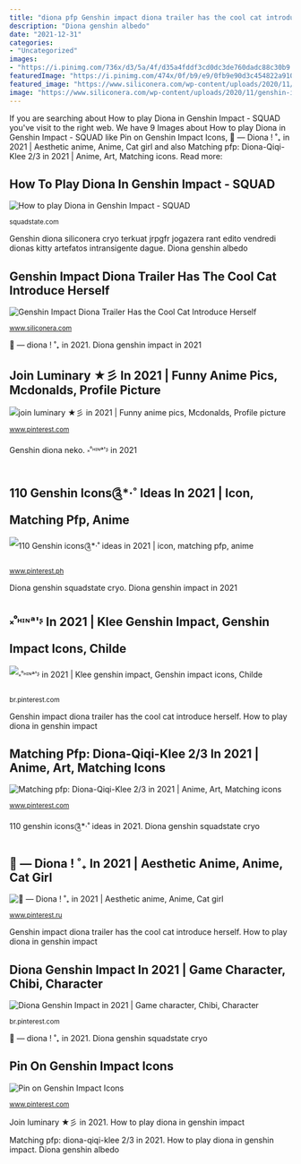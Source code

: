 ```yaml
---
title: "diona pfp Genshin impact diona trailer has the cool cat introduce herself"
description: "Diona genshin albedo"
date: "2021-12-31"
categories:
- "Uncategorized"
images:
- "https://i.pinimg.com/736x/d3/5a/4f/d35a4fddf3cd0dc3de760dadc88c30b9.jpg"
featuredImage: "https://i.pinimg.com/474x/0f/b9/e9/0fb9e90d3c454822a91073bc618b07d6.jpg"
featured_image: "https://www.siliconera.com/wp-content/uploads/2020/11/genshin-impact-diona-trailer.jpg"
image: "https://www.siliconera.com/wp-content/uploads/2020/11/genshin-impact-diona-trailer.jpg"
---
```


If you are searching about How to play Diona in Genshin Impact - SQUAD you've visit to the right web. We have 9 Images about How to play Diona in Genshin Impact - SQUAD like Pin on Genshin Impact Icons, 🌸 — Diona ! ˚₊ in 2021 | Aesthetic anime, Anime, Cat girl and also Matching pfp: Diona-Qiqi-Klee 2/3 in 2021 | Anime, Art, Matching icons. Read more:

## How To Play Diona In Genshin Impact - SQUAD

![How to play Diona in Genshin Impact - SQUAD](https://cdn.statically.io/img/squadstate.com/wp-content/uploads/2020/11/Diona-talents-Genshin-Impact.jpg?quality=80&amp;f=auto "Genshin paimon positivity")

<small>squadstate.com</small>

Genshin diona siliconera cryo terkuat jrpgfr jogazera rant edito vendredi dionas kitty artefatos intransigente dague. Diona genshin albedo

## Genshin Impact Diona Trailer Has The Cool Cat Introduce Herself

![Genshin Impact Diona Trailer Has the Cool Cat Introduce Herself](https://www.siliconera.com/wp-content/uploads/2020/11/genshin-impact-diona-trailer.jpg "Genshin diona neko")

<small>www.siliconera.com</small>

🌸 — diona ! ˚₊ in 2021. Diona genshin impact in 2021

## Join Luminary ★彡 In 2021 | Funny Anime Pics, Mcdonalds, Profile Picture

![join luminary ★彡 in 2021 | Funny anime pics, Mcdonalds, Profile picture](https://i.pinimg.com/736x/d3/5a/4f/d35a4fddf3cd0dc3de760dadc88c30b9.jpg "Diona genshin squadstate cryo")

<small>www.pinterest.com</small>

Genshin diona neko. ༝ﹾᵸᶦᶰᵃ&#039;ᶳ in 2021

## 110 Genshin Icons༊*·˚ Ideas In 2021 | Icon, Matching Pfp, Anime

![110 Genshin icons༊*·˚ ideas in 2021 | icon, matching pfp, anime](https://i.pinimg.com/474x/0f/b9/e9/0fb9e90d3c454822a91073bc618b07d6.jpg "Diona genshin impact in 2021")

<small>www.pinterest.ph</small>

Diona genshin squadstate cryo. Diona genshin impact in 2021

## ༝ﹾᵸᶦᶰᵃ&#039;ᶳ In 2021 | Klee Genshin Impact, Genshin Impact Icons, Childe

![༝ﹾᵸᶦᶰᵃ&#039;ᶳ in 2021 | Klee genshin impact, Genshin impact icons, Childe](https://i.pinimg.com/originals/a7/2c/23/a72c2318609b455ddec5c08de9f9fac1.jpg "Genshin paimon positivity")

<small>br.pinterest.com</small>

Genshin impact diona trailer has the cool cat introduce herself. How to play diona in genshin impact

## Matching Pfp: Diona-Qiqi-Klee 2/3 In 2021 | Anime, Art, Matching Icons

![Matching pfp: Diona-Qiqi-Klee 2/3 in 2021 | Anime, Art, Matching icons](https://i.pinimg.com/originals/0c/8f/e7/0c8fe7bed60cf971c349c0c416daa687.jpg "Join luminary ★彡 in 2021")

<small>www.pinterest.com</small>

110 genshin icons༊*·˚ ideas in 2021. Diona genshin squadstate cryo

## 🌸 — Diona ! ˚₊ In 2021 | Aesthetic Anime, Anime, Cat Girl

![🌸 — Diona ! ˚₊ in 2021 | Aesthetic anime, Anime, Cat girl](https://i.pinimg.com/236x/a1/de/69/a1de69bbe39b5555a05e35e2f52e6364.jpg?nii=t "110 genshin icons༊*·˚ ideas in 2021")

<small>www.pinterest.ru</small>

Genshin impact diona trailer has the cool cat introduce herself. How to play diona in genshin impact

## Diona Genshin Impact In 2021 | Game Character, Chibi, Character

![Diona Genshin Impact in 2021 | Game character, Chibi, Character](https://i.pinimg.com/736x/bb/11/d0/bb11d019be20a884abc76fe52ada51b8.jpg "🌸 — diona ! ˚₊ in 2021")

<small>br.pinterest.com</small>

🌸 — diona ! ˚₊ in 2021. Diona genshin squadstate cryo

## Pin On Genshin Impact Icons

![Pin on Genshin Impact Icons](https://i.pinimg.com/736x/87/02/bb/8702bb13b91b793dfc50394e37402b5c.jpg "༝ﹾᵸᶦᶰᵃ&#039;ᶳ in 2021")

<small>www.pinterest.com</small>

Join luminary ★彡 in 2021. How to play diona in genshin impact

Matching pfp: diona-qiqi-klee 2/3 in 2021. How to play diona in genshin impact. Diona genshin albedo
